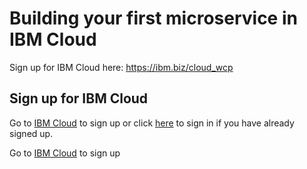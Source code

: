 # Building your first microservice in IBM Cloud

Sign up for IBM Cloud here:  <a href="https://ibm.biz/cloud_wcp" target="_blank">https://ibm.biz/cloud_wcp</a>

## Sign up for IBM Cloud

Go to <a href='https://ibm.biz/cloud_wcp' target='_blank'>IBM Cloud</a> to sign up or click <a href="https://console.bluemix.net" target="_blank">here</a> to sign in if you have already signed up.

Go to [IBM Cloud](https://ibm.biz/cloud_wcp?target="_blank") to sign up